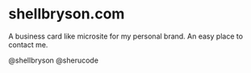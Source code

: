 # shellbryson.com

A business card like microsite for my personal brand. An easy place to contact
me.

@shellbryson
@sherucode
